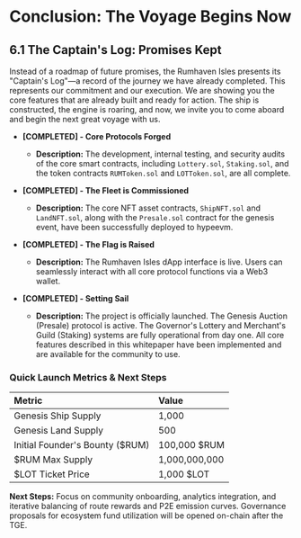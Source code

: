 
# Conclusion: The Voyage Begins Now

## 6.1 The Captain's Log: Promises Kept

Instead of a roadmap of future promises, the Rumhaven Isles presents its "Captain's Log"—a record of the journey we have already completed. This represents our commitment and our execution. We are showing you the core features that are already built and ready for action. The ship is constructed, the engine is roaring, and now, we invite you to come aboard and begin the next great voyage with us.

<!-- Publication styles -->
<link rel="stylesheet" href="assets/styles.css">

<div class="container">

* **[COMPLETED] - Core Protocols Forged**
	* **Description:** The development, internal testing, and security audits of the core smart contracts, including `Lottery.sol`, `Staking.sol`, and the token contracts `RUMToken.sol` and `LOTToken.sol`, are all complete.

* **[COMPLETED] - The Fleet is Commissioned**
	* **Description:** The core NFT asset contracts, `ShipNFT.sol` and `LandNFT.sol`, along with the `Presale.sol` contract for the genesis event, have been successfully deployed to hypeevm.

* **[COMPLETED] - The Flag is Raised**
	* **Description:** The Rumhaven Isles dApp interface is live. Users can seamlessly interact with all core protocol functions via a Web3 wallet.

* **[COMPLETED] - Setting Sail**
	* **Description:** The project is officially launched. The Genesis Auction (Presale) protocol is active. The Governor's Lottery and Merchant's Guild (Staking) systems are fully operational from day one. All core features described in this whitepaper have been implemented and are available for the community to use.

</div>

### Quick Launch Metrics & Next Steps

| Metric | Value |
| :--- | :--- |
| Genesis Ship Supply | 1,000 |
| Genesis Land Supply | 500 |
| Initial Founder's Bounty ($RUM) | 100,000 $RUM |
| $RUM Max Supply | 1,000,000,000 |
| $LOT Ticket Price | 1,000 $LOT |

**Next Steps:** Focus on community onboarding, analytics integration, and iterative balancing of route rewards and P2E emission curves. Governance proposals for ecosystem fund utilization will be opened on-chain after the TGE.

